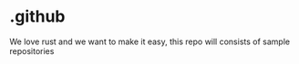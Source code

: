 # .github
We love rust and we want to make it easy, this repo will consists of sample repositories 
